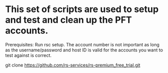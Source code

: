 # This set of scripts are used to setup and test and clean up the PFT accounts.

Prerequisites:
Run rsc setup.
The account number is not important as long as the username/password and host ID is valid for the accounts you
want to test against is correct. 

git clone https://github.com/rs-services/rs-premium_free_trial.git


